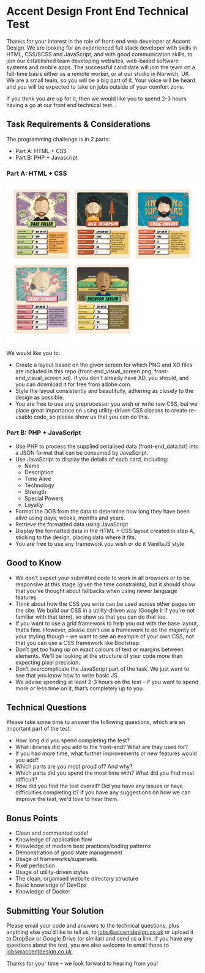 ﻿Accent Design Front End Technical Test
======================================

Thanks for your interest in the role of front-end web developer at Accent Design. We are looking for an experienced full stack developer with skills in HTML, CSS/SCSS and JavaScript, and with good communication skills, to join our established team developing websites, web-based software systems and mobile apps. The successful candidate will join the team on a full-time basis either as a remote worker, or at our studio in Norwich, UK. We are a small team, so you will be a big part of it. Your voice will be heard and you will be expected to take on jobs outside of your comfort zone.

If you think you are up for it, then we would like you to spend 2-3 hours having a go at our front end technical test...

## Task Requirements & Considerations

The programming challenge is in 2 parts:

- Part A: HTML + CSS
- Part B: PHP + Javascript

### Part A: HTML + CSS

![front-end_visual_screen](./assets/front-end_visual_screen.png)

We would like you to:
- Create a layout based on the given screen for which PNG and XD files are included in this repo (front-end_visual_screen.png, front-end_visual_screen.xd). If you don't already have XD, you should, and you can download it for free from adobe.com.
- Style the layout consistently and beautifully, adhering as closely to the design as possible.
- You are free to use any preprocessor you wish or write raw CSS, but we place great importance on using utility-driven CSS classes to create re-usable code, so please show us that you can do this.

### Part B: PHP + JavaScript

- Use PHP to process the supplied serialised data (front-end_data.txt) into a JSON format that can be consumed by JavaScript.
- Use JavaScript to display the details of each card, including:
  - Name 
  - Description
  - Time Alive
  - Technology
  - Strength
  - Special Powers
  - Loyalty
- Format the DOB from the data to determine how long they have been alive using days, weeks, months and years.
- Retrieve the formatted data using JavaScript
- Display the formatted data in the HTML + CSS layout created in step A, sticking to the design, placing data where it fits.
- You are free to use any framework you wish or do it VanillaJS style

## Good to Know

- We don’t expect your submitted code to work in all browsers or to be responsive at this stage (given the time constraints), but it should show that you’ve thought about fallbacks when using newer language features.
- Think about how the CSS you write can be used across other pages on the site.  We build our CSS in a utility-driven way (Google it if you're not familiar with that term), so show us that you can do that too. 
- If you want to use a grid framework to help you out with the base layout, that’s fine.  However, please don’t use a framework to do the majority of your styling though – we want to see an example of your own CSS, not that you can use a CSS framework like Bootstrap.
- Don’t get too hung up on exact colours of text or margins between elements. We'll be looking at the structure of your code more than expecting pixel precision.
- Don’t overcomplicate the JavaScript part of the task.  We just want to see that you know how to write basic JS. 
- We advise spending at least 2-3 hours on the test – if you want to spend more or less time on it, that’s completely up to you.

## Technical Questions

Please take some time to answer the following questions, which are an important part of the test:

- How long did you spend completing the test?
- What libraries did you add to the front-end? What are they used for?
- If you had more time, what further improvements or new features would you add?
- Which parts are you most proud of? And why?
- Which parts did you spend the most time with? What did you find most difficult?
- How did you find the test overall? Did you have any issues or have difficulties completing it? If you have any suggestions on how we can improve the test, we'd love to hear them.

## Bonus Points

- Clean and commented code!
- Knowledge of application flow
- Knowledge of modern best practices/coding patterns
- Demonstration of good state management
- Usage of frameworks/supersets
- Pixel perfection
- Usage of utility-driven styles
- The clean, organised website directory structure
- Basic knowledge of DevOps
- Knowledge of Docker

## Submitting Your Solution

Please email your code and answers to the technical questions, plus anything else you'd like to tell us, to jobs@accentdesign.co.uk or upload it to DropBox or Google Drive (or similar) and send us a link. If you have any questions about the test, you are also welcome to email those to jobs@accentdesign.co.uk.

Thanks for your time – we look forward to hearing from you!
